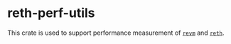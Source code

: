 # reth-perf-utils
This crate is used to support performance measurement of [`revm`] and  [`reth`].

[`revm`]: https://github.com/bluealloy/revm/
[`reth`]: https://github.com/paradigmxyz/reth/
